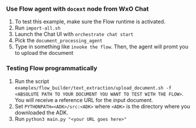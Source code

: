 ### Use Flow agent with `docext` node from WxO Chat

1. To test this example, make sure the Flow runtime is activated.
2. Run `import-all.sh` 
3. Launch the Chat UI with `orchestrate chat start`
4. Pick the `document_processing_agent`
5. Type in something like `invoke the flow`. Then, the agent will promt you to upload the document


### Testing Flow programmatically

1. Run the script `examples/flow_builder/text_extraction/upload_document.sh -f <ABSOLUTE PATH TO YOUR DOCUMENT YOU WANT TO TEST WITH THE FLOW>`. You will receive a reference URL for the input document.
2. Set `PYTHONPATH=<ADK>/src:<ADK>`  where `<ADK>` is the directory where you downloaded the ADK.
3. Run `python3 main.py "<your URL goes here>"`
